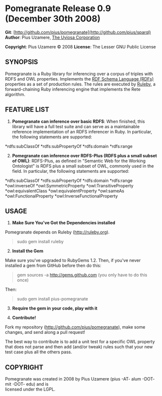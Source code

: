 Pomegranate Release 0.9 (December 30th 2008) 
===================================

**Git**:  [http://github.com/pius/pomegranate](http://github.com/pius/sparql)   
**Author**:    Pius Uzamere, [The Uyiosa Corporation](http://www.uyiosa.com)

**Copyright**: Pius Uzamere © 2008
**License**:  The Lesser GNU Public License


SYNOPSIS
--------

Pomegranate is a Ruby library for inferencing over a corpus of triples with RDFS and OWL properties.  Implements the [RDF Schema Language (RDFs)](http://www.w3.org/TR/rdf-schema/) properties as a set of production rules.  The rules are executed by [Ruleby](http://ruleby.org), a forward-chaining Ruby inferencing engine that implements the Rete algorithm.


FEATURE LIST
------------
                                                                              
1. **Pomegranate can inference over basic RDFS**: When finished, this library will have a full test suite and can serve as a maintainable reference implementation of an RDFS inferencer in Ruby.  In particular, the following statements are supported:

*rdfs:subClassOf
*rdfs:subPropertyOf
*rdfs:domain
*rdfs:range


2.  **Pomegranate can inference over RDFS-Plus (RDFS plus a small subset of OWL)**: RDFS-Plus, as defined in "Semantic Web for the Working Ontologist" is RDFS plus a small subset of OWL, commonly used in the field.  In particular, the following statements are supported:

*rdfs:subClassOf
*rdfs:subPropertyOf
*rdfs:domain
*rdfs:range
*owl:inverseOf
*owl:SymmetricProperty
*owl:TransitiveProperty
*owl:equivalentClass
*owl:equivalentProperty
*owl:sameAs
*owl:FunctionalProperty
*owl:InverseFunctionalProperty


USAGE
-----

1. **Make Sure You've Got the Dependencies installed**

Pomegranate depends on Ruleby (http://ruleby.org).

  > sudo gem install ruleby

2. **Install the Gem**

Make sure you've upgraded to RubyGems 1.2.  Then, if you've never installed a gem from GitHub before then do this:

  > gem sources -a http://gems.github.com (you only have to do this once)

Then:

  > sudo gem install pius-pomegranate


3. **Require the gem in your code, play with it**


4. **Contribute!**

Fork my repository (http://github.com/pius/pomegranate), make some changes, and send along a pull request!

The best way to contribute is to add a unit test for a specific OWL property that does not parse and then add (and/or tweak) rules such that your new test case plus all the others pass.
                                                                              

COPYRIGHT
---------                                                                 

Pomegranate was created in 2008 by Pius Uzamere (pius -AT- alum -DOT- mit -DOT- edu) and is    
licensed under the LGPL.
